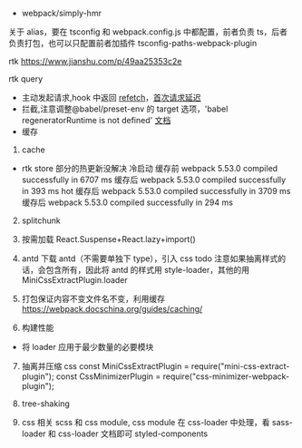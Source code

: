 - webpack/simply-hmr

关于 alias，要在 tsconfig 和 webpack.config.js 中都配置，前者负责 ts，后者负责打包，也可以只配置前者加插件 tsconfig-paths-webpack-plugin

rtk
https://www.jianshu.com/p/49aa25353c2e

rtk query

- 主动发起请求,hook 中返回 [refetch](https://redux-toolkit.js.org/rtk-query/usage/queries)，[首次请求延迟](https://redux-toolkit.js.org/rtk-query/usage/conditional-fetching)
- 拦截,注意调整@babel/preset-env 的 target 选项，'babel regeneratorRuntime is not defined' [文档](https://redux-toolkit.js.org/rtk-query/usage/customizing-queries)
- 缓存

1. cache

- rtk store 部分的热更新没解决
  冷启动
  缓存前 webpack 5.53.0 compiled successfully in 6707 ms
  缓存后 webpack 5.53.0 compiled successfully in 393 ms
  hot
  缓存后 webpack 5.53.0 compiled successfully in 3709 ms
  缓存后 webpack 5.53.0 compiled successfully in 294 ms

2. splitchunk

3. 按需加载
   React.Suspense+React.lazy+import()

4. antd
   下载 antd（不需要单独下 type），引入 css
   todo
   注意如果抽离样式的话，会包含所有，因此将 antd 的样式用 style-loader，其他的用 MiniCssExtractPlugin.loader

5. 打包保证内容不变文件名不变，利用缓存
   https://webpack.docschina.org/guides/caching/

6. 构建性能

- 将 loader 应用于最少数量的必要模块

7. 抽离并压缩 css
   const MiniCssExtractPlugin = require("mini-css-extract-plugin");
   const CssMinimizerPlugin = require("css-minimizer-webpack-plugin");
8. tree-shaking

9. css 相关
   scss 和 css module, css module 在 css-loader 中处理，看 sass-loader 和 css-loader 文档即可
   styled-components
